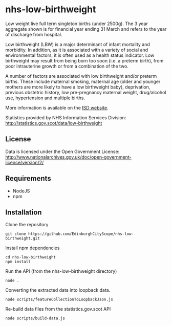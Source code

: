# nhs-low-birthweight
Low weight live full term singleton births (under 2500g). The 3 year aggregate shown is for financial year ending 31 March and refers to the year of discharge from hospital.

Low birthweight (LBW) is a major determinant of infant mortality and morbidity. In addition, as it is associated with a variety of social and environmental factors, it is often used as a health status indicator. Low birthweight may result from being born too soon (i.e. a preterm birth), from poor intrauterine growth or from a combination of the two.

A number of factors are associated with low birthweight and/or preterm births. These include maternal smoking, maternal age (older and younger mothers are more likely to have a low birthweight baby), deprivation, previous obstetric history, low pre-pregnancy maternal weight, drug/alcohol use, hypertension and multiple births.

More information is available on the [ISD website](http://www.isdscotland.org/Health-Topics/Maternity-and-Births/Births/).

Statistics provided by NHS Information Services Division:  http://statistics.gov.scot/data/low-birthweight

## License

Data is licensed under the Open Government License: http://www.nationalarchives.gov.uk/doc/open-government-licence/version/2/

## Requirements

- NodeJS
- npm

## Installation

Clone the repository

```
git clone https://github.com/EdinburghCityScope/nhs-low-birthweight.git
```

Install npm dependencies

```
cd nhs-low-birthweight
npm install
```

Run the API (from the nhs-low-birthweight directory)

```
node .
```

Converting the extracted data into loopback data.

```
node scripts/featureCollectionToLoopbackJson.js
```

Re-build data files from the statistics.gov.scot API

```
node scripts/build-data.js
```
